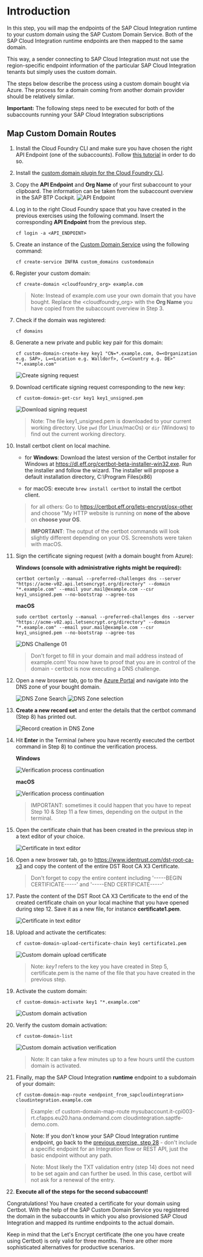 # Introduction

In this step, you will map the endpoints of the SAP Cloud Integration runtime to your custom domain using the SAP Custom Domain Service. Both of the SAP Cloud Integration runtime endpoints are then mapped to the same domain. 

This way, a sender connecting to SAP Cloud Integration must not use the region-specific endpoint information of the particular SAP Cloud Integration tenants but simply uses the custom domain. 

The steps below describe the process using a custom domain bought via Azure. The process for a domain coming from another domain provider should be relatively similar. 

**Important:** The following steps need to be executed for both of the subaccounts running your SAP Cloud Integration subscriptions 

## Map Custom Domain Routes

1. Install the Cloud Foundry CLI and make sure you have chosen the right API Endpoint (one of the subaccounts). Follow [this tutorial](https://developers.sap.com/tutorials/cp-cf-download-cli.html) in order to do so. 

2. Install the [custom domain plugin for the Cloud Foundry CLI](https://help.sap.com/viewer/65de2977205c403bbc107264b8eccf4b/Cloud/en-US/9f98dd0fcf9447019f233403f4ca60c1.html). 

3. Copy the **API Endpoint** and **Org Name** of your first subaccount to your clipboard. The information can be taken from the subaccount overview in the SAP BTP Cockpit. 
    ![API Endpoint](./images/00.png)

4. Log in to the right Cloud Foundry space that you have created in the previous exercises using the following command. Insert the corresponding **API Endpoint** from the previous step. 

    ```
    cf login -a <API_ENDPOINT>
    ```

5. Create an instance of the [Custom Domain Service](https://help.sap.com/viewer/product/CUSTOM_DOMAINS/Cloud/en-US) using the following command:

    ```
    cf create-service INFRA custom_domains customdomain
    ```

6. Register your custom domain: 

    ```console
    cf create-domain <cloudfoundry_org> example.com
    ```
    > Note: Instead of example.com use your own domain that you have bought. Replace the <cloudfoundry_org> with the **Org Name** you have copied from the subaccount overview in Step 3. 

7. Check if the domain was registered: 
    ```console
    cf domains
    ```

8. Generate a new private and public key pair for this domain: 
   
    ```console
    cf custom-domain-create-key key1 "CN=*.example.com, O=<Organization e.g. SAP>, L=<Location e.g. Walldorf>, C=<Country e.g. DE>" "*.example.com"
    ```

    ![Create signing request](./images/01.png)

9.  Download certificate signing request corresponding to the new key:

    ```console
    cf custom-domain-get-csr key1 key1_unsigned.pem
    ```

    ![Download signing request](./images/02.png)

    > Note: The file key1_unsigned.pem is downloaded to your current working directory. Use `pwd` (for Linux/macOs) or `dir` (Windows) to find out the current working directory.

10. Install certbot client on local machine. 

    - for **Windows**: Download the latest version of the Certbot installer for Windows at https://dl.eff.org/certbot-beta-installer-win32.exe. Run the installer and follow the wizard. The installer will propose a default installation directory, C:\Program Files(x86)

    - for macOS: execute ```brew install certbot``` to install the certbot client. 
    > for all others: Go to https://certbot.eff.org/lets-encrypt/osx-other and choose "My HTTP website is running on **none of the above** on **choose your OS**. 

    > **IMPORTANT**: The output of the certbot commands will look slightly different depending on your OS. Screenshots were taken with macOS. 

12. Sign the certificate signing request (with a domain bought from Azure): 

    **Windows (console with administrative rights might be required):**
    ```console
    certbot certonly --manual --preferred-challenges dns --server "https://acme-v02.api.letsencrypt.org/directory" --domain "*.example.com" --email your.mail@example.com --csr key1_unsigned.pem --no-bootstrap --agree-tos
    ```
    **macOS**
    ```console
    sudo certbot certonly --manual --preferred-challenges dns --server "https://acme-v02.api.letsencrypt.org/directory" --domain "*.example.com" --email your.mail@example.com --csr key1_unsigned.pem --no-bootstrap --agree-tos
    ```

    ![DNS Challenge 01](./images/03.png)

    > Don't forget to fill in your domain and mail address instead of example.com! You now have to proof that you are in control of the domain - certbot is now executing a DNS challenge. 

13. Open a new broswer tab, go to the [Azure Portal](http://portal.azure.com) and navigate into the DNS zone of your bought domain. 

    ![DNS Zone Search](./images/04.png)
    ![DNS Zone selection](./images/05.png)

14. **Create a new record set** and enter the details that the certbot command (Step 8) has printed out. 

    ![Record creation in DNS Zone](./images/06.png)

12. Hit **Enter** in the Terminal (where you have recently executed the certbot command in Step 8) to continue the verification process. 

    **Windows**

    ![Verification process continuation ](./images/07a.png)

    **macOS**
    
    ![Verification process continuation ](./images/07.png)

    > IMPORTANT: sometimes it could happen that you have to repeat Step 10 & Step 11 a few times, depending on the output in the terminal. 

13. Open the certificate chain that has been created in the previous step in a text editor of your choice. 

    ![Certificate in text editor](./images/08.png)

14. Open a new broswer tab, go to <https://www.identrust.com/dst-root-ca-x3> and copy the content of the entire DST Root CA X3 Certificate. 

    > Don't forget to copy the entire content including '-----BEGIN CERTIFICATE-----' and '-----END CERTIFICATE-----'
    
15. Paste the content of the DST Root CA X3 Certificate to the end of the created certificate chain on your local machine that you have opened during step 12. Save it as a new file, for instance **certificate1.pem**. 

    ![Certificate in text editor](./images/09.png)

16. Upload and activate the certificates: 

    ```console
    cf custom-domain-upload-certificate-chain key1 certificate1.pem
    ```

    ![Custom domain upload certificate](./images/10.png)

    > Note: *key1* refers to the key you have created in Step 5, certificate.pem is the name of the file that you have created in the previous step.

17. Activate the custom domain: 

    ```console
    cf custom-domain-activate key1 "*.example.com"
    ```

    ![Custom domain activation](./images/11.png)


18. Verify the custom domain activation: 

    ```console
    cf custom-domain-list
    ```

    ![Custom domain activation verification](./images/12.png)

    > Note: It can take a few minutes up to a few hours until the custom domain is activated. 

19. <a name="endpointmapping">Finally, map the SAP Cloud Integration **runtime** endpoint to a subdomain of your domain: 

    ```console
    cf custom-domain-map-route <endpoint_from_sapcloudintegration> cloudintegration.example.com
    ```

    > Example: cf custom-domain-map-route mysubaccount.it-cpi003-rt.cfapps.eu20.hana.ondemand.com cloudintegration.saptfe-demo.com. 

    > Note: If you don't know your SAP Cloud Integration runtime endpoint, go back to the [previous exercise, step 28](../02-SetupPolicyEndpoint/README.md#endpoint) - don't include a specific endpoint for an Integration flow or REST API, just the basic endpoint without any path. 

    > Note: Most likely the TXT validation entry (step 14) does not need to be set again and can further be used. In this case, certbot will not ask for a renewal of the entry. 

20. **Execute all of the steps for the second subaccount!**

Congratulations! You have created a certificate for your domain using Certbot. With the help of the SAP Custom Domain Service you registered the domain in the subaccounts in which you also provisioned SAP Cloud Integration and mapped its runtime endpoints to the actual domain.

Keep in mind that the Let's Encrypt certificate (the one you have create using Certbot) is only valid for three months. There are other more sophisticated alternatives for productive scenarios. 



    





